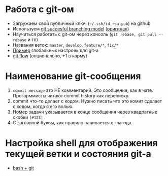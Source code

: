 # Работа с git-ом

* Загружаем свой публичный ключ (`~/.ssh/id_rsa.pub`) на github
* Используем [git succesful branching model](https://habr.com/ru/post/106912/) ([оригинал](https://nvie.com/posts/a-successful-git-branching-model/))
* Научиться работать с git-ом через консоль (`git rebase, git pull --rebase` и тп)
* Названия веток: `master`, `develop`, `feature/*`, `fix/*`
* [Пример](https://github.com/dapi/dotfiles/blob/master/gitconfig) глобальных настроек для git-а
* [git flow](https://danielkummer.github.io/git-flow-cheatsheet/index.ru_RU.html) (опционально, +1 в карму)

# Наименование git-сообщения

1. `commit message` это НЕ комментарий. Это сообщение, как в чате. Прогарммисты читают commit history как переписку.
2. commit что-то делает с кодом. Нужно писать что это комит сделает с кодом, когда я его волью.
3. Номер задачи указывается в конце сообщения через квадратные скобки `[#123]`
4. С заглавной буквы, как правило начинается с глагода.

# Настройка shell для отображения текущей ветки и состояния git-а 

* [bash + git](https://askubuntu.com/questions/730754/how-do-i-show-the-git-branch-with-colours-in-bash-prompt)
